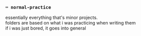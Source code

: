 ### `⌨️ normal-practice`
essentially everything that's minor projects.   
folders are based on what i was practicing when writing them   
if i was just bored, it goes into general   
